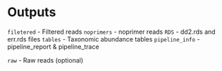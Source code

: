 # Outputs 

`filetered` - Filtered reads
`noprimers` - noprimer reads
`RDS`       - dd2.rds and err.rds files
`tables`    - Taxonomic abundance tables
`pipeline_info` - pipeline_report & pipeline_trace

`raw`       - Raw reads (optional)

